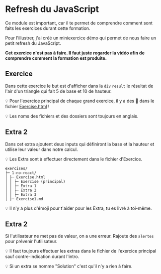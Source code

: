 # Refresh du JavaScript

Ce module est important, car il te permet de comprendre comment sont faits les exercices
durant cette formation.

Pour l'illustrer, j'ai créé un miniexercice démo qui permet de nous faire un petit
refresh du JavaScript.

**Cet exercice n'est pas à faire. Il faut juste regarder la vidéo
afin de comprendre comment la formation est produite.**

## Exercice

Dans cette exercice le but est d'afficher dans la `div` `result` le résultat de l'air d'un triangle qui fait 5 de base et 10 de hauteur.

💡 Pour l'exercice principal de chaque grand exercice, il y a des 🦁 dans le fichier
[Exercise.html](/src/exercise/0-js-refresh/Exercise.html) !

💡 Les noms des fichiers et des dossiers sont toujours en anglais.

## Extra 2

Dans cet extra ajoutent deux inputs qui définiront la base et la
hauteur et utilise leur valeur dans notre calcul.

💡 Les Extra sont à effectuer directement dans le fichier d'Exercice.

```
exercises/
├─ 1-no-react/
│ ├─ Exercise.html
│ │ ├─ Exercise (principal)
│ │ ├─ Extra 1
│ │ ├─ Extra 2
│ │ ├─ Extra 3
│ ├─ Exercise1.md
```

💡 Il n'y a plus d'émoji pour t'aider pour les Extra, tu es livré à toi-même.

## Extra 2

Si l'utilisateur ne met pas de valeur, on a une erreur. Rajoute
des `alertes` pour prévenir l'utilisateur.

💡 Il faut toujours effectuer les extras dans le fichier de l'exercice
principal sauf contre-indication durant l'intro.

💡 Si un extra se nomme "Solution" c'est qu'il n'y a rien à faire.
